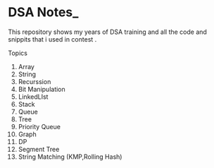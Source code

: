 # DSA Notes_

This  repository shows my  years of DSA training and all the code and snippits that i used in contest .

Topics
1. Array
2. String
3. Recurssion
4. Bit Manipulation
4. LinkedLIst
5. Stack
6. Queue
7. Tree
8. Priority Queue
9. Graph
10. DP
11. Segment Tree
12. String Matching (KMP,Rolling Hash)

